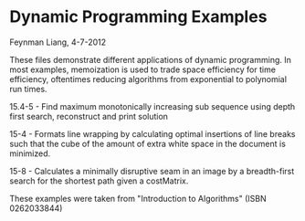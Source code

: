 # Dynamic Programming Examples
Feynman Liang, 4-7-2012

These files demonstrate different applications of dynamic
programming. In most examples, memoization is used to trade space
efficiency for time efficiency, oftentimes reducing algorithms from
exponential to polynomial run times.

15.4-5 - Find maximum monotonically increasing sub sequence using
depth first search, reconstruct and print solution

15-4 - Formats line wrapping by calculating optimal insertions of line
breaks such that the cube of the amount of extra white space in the
document is minimized.

15-8 - Calculates a minimally disruptive seam in an image by a
breadth-first search for the shortest path given a costMatrix.

These examples were taken from "Introduction to Algorithms" (ISBN 0262033844)
